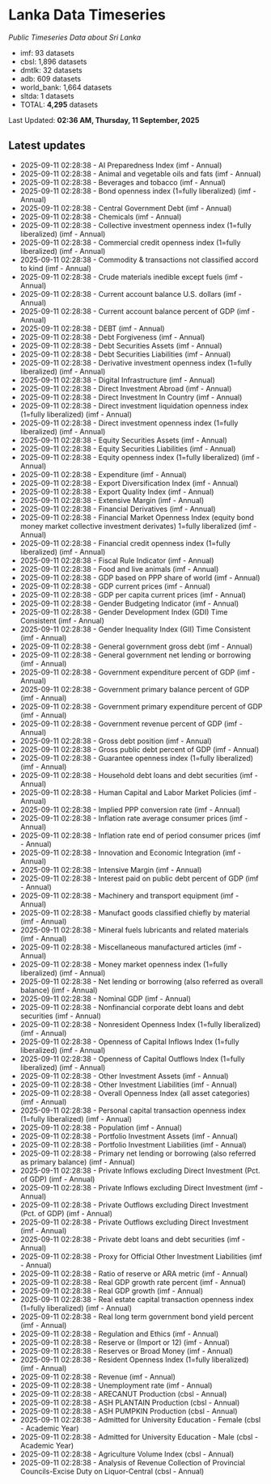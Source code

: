 # Lanka Data Timeseries
*Public Timeseries Data about Sri Lanka*

* imf: 93 datasets
* cbsl: 1,896 datasets
* dmtlk: 32 datasets
* adb: 609 datasets
* world_bank: 1,664 datasets
* sltda: 1 datasets
* TOTAL: **4,295** datasets

Last Updated: **02:36 AM, Thursday, 11 September, 2025**

## Latest updates

* 2025-09-11 02:28:38 - AI Preparedness Index (imf - Annual)
* 2025-09-11 02:28:38 - Animal and vegetable oils and fats (imf - Annual)
* 2025-09-11 02:28:38 - Beverages and tobacco (imf - Annual)
* 2025-09-11 02:28:38 - Bond openness index (1=fully liberalized) (imf - Annual)
* 2025-09-11 02:28:38 - Central Government Debt (imf - Annual)
* 2025-09-11 02:28:38 - Chemicals (imf - Annual)
* 2025-09-11 02:28:38 - Collective investment openness index (1=fully liberalized) (imf - Annual)
* 2025-09-11 02:28:38 - Commercial credit openness index (1=fully liberalized) (imf - Annual)
* 2025-09-11 02:28:38 - Commodity & transactions not classified accord to kind (imf - Annual)
* 2025-09-11 02:28:38 - Crude materials inedible except fuels (imf - Annual)
* 2025-09-11 02:28:38 - Current account balance U.S. dollars (imf - Annual)
* 2025-09-11 02:28:38 - Current account balance percent of GDP (imf - Annual)
* 2025-09-11 02:28:38 - DEBT (imf - Annual)
* 2025-09-11 02:28:38 - Debt Forgiveness (imf - Annual)
* 2025-09-11 02:28:38 - Debt Securities Assets (imf - Annual)
* 2025-09-11 02:28:38 - Debt Securities Liabilities (imf - Annual)
* 2025-09-11 02:28:38 - Derivative investment openness index (1=fully liberalized) (imf - Annual)
* 2025-09-11 02:28:38 - Digital Infrastructure (imf - Annual)
* 2025-09-11 02:28:38 - Direct Investment Abroad (imf - Annual)
* 2025-09-11 02:28:38 - Direct Investment In Country (imf - Annual)
* 2025-09-11 02:28:38 - Direct investment liquidation openness index (1=fully liberalized) (imf - Annual)
* 2025-09-11 02:28:38 - Direct investment openness index (1=fully liberalized) (imf - Annual)
* 2025-09-11 02:28:38 - Equity Securities Assets (imf - Annual)
* 2025-09-11 02:28:38 - Equity Securities Liabilities (imf - Annual)
* 2025-09-11 02:28:38 - Equity openness index (1=fully liberalized) (imf - Annual)
* 2025-09-11 02:28:38 - Expenditure (imf - Annual)
* 2025-09-11 02:28:38 - Export Diversification Index (imf - Annual)
* 2025-09-11 02:28:38 - Export Quality Index (imf - Annual)
* 2025-09-11 02:28:38 - Extensive Margin (imf - Annual)
* 2025-09-11 02:28:38 - Financial Derivatives (imf - Annual)
* 2025-09-11 02:28:38 - Financial Market Openness Index (equity bond money market collective investment derivates) 1=fully liberalized (imf - Annual)
* 2025-09-11 02:28:38 - Financial credit openness index (1=fully liberalized) (imf - Annual)
* 2025-09-11 02:28:38 - Fiscal Rule Indicator (imf - Annual)
* 2025-09-11 02:28:38 - Food and live animals (imf - Annual)
* 2025-09-11 02:28:38 - GDP based on PPP share of world (imf - Annual)
* 2025-09-11 02:28:38 - GDP current prices (imf - Annual)
* 2025-09-11 02:28:38 - GDP per capita current prices (imf - Annual)
* 2025-09-11 02:28:38 - Gender Budgeting Indicator (imf - Annual)
* 2025-09-11 02:28:38 - Gender Development Index (GDI) Time Consistent (imf - Annual)
* 2025-09-11 02:28:38 - Gender Inequality Index (GII) Time Consistent (imf - Annual)
* 2025-09-11 02:28:38 - General government gross debt (imf - Annual)
* 2025-09-11 02:28:38 - General government net lending or borrowing (imf - Annual)
* 2025-09-11 02:28:38 - Government expenditure percent of GDP (imf - Annual)
* 2025-09-11 02:28:38 - Government primary balance percent of GDP (imf - Annual)
* 2025-09-11 02:28:38 - Government primary expenditure percent of GDP (imf - Annual)
* 2025-09-11 02:28:38 - Government revenue percent of GDP (imf - Annual)
* 2025-09-11 02:28:38 - Gross debt position (imf - Annual)
* 2025-09-11 02:28:38 - Gross public debt percent of GDP (imf - Annual)
* 2025-09-11 02:28:38 - Guarantee openness index (1=fully liberalized) (imf - Annual)
* 2025-09-11 02:28:38 - Household debt loans and debt securities (imf - Annual)
* 2025-09-11 02:28:38 - Human Capital and Labor Market Policies (imf - Annual)
* 2025-09-11 02:28:38 - Implied PPP conversion rate (imf - Annual)
* 2025-09-11 02:28:38 - Inflation rate average consumer prices (imf - Annual)
* 2025-09-11 02:28:38 - Inflation rate end of period consumer prices (imf - Annual)
* 2025-09-11 02:28:38 - Innovation and Economic Integration (imf - Annual)
* 2025-09-11 02:28:38 - Intensive Margin (imf - Annual)
* 2025-09-11 02:28:38 - Interest paid on public debt percent of GDP (imf - Annual)
* 2025-09-11 02:28:38 - Machinery and transport equipment (imf - Annual)
* 2025-09-11 02:28:38 - Manufact goods classified chiefly by material (imf - Annual)
* 2025-09-11 02:28:38 - Mineral fuels lubricants and related materials (imf - Annual)
* 2025-09-11 02:28:38 - Miscellaneous manufactured articles (imf - Annual)
* 2025-09-11 02:28:38 - Money market openness index (1=fully liberalized) (imf - Annual)
* 2025-09-11 02:28:38 - Net lending or borrowing (also referred as overall balance) (imf - Annual)
* 2025-09-11 02:28:38 - Nominal GDP (imf - Annual)
* 2025-09-11 02:28:38 - Nonfinancial corporate debt loans and debt securities (imf - Annual)
* 2025-09-11 02:28:38 - Nonresident Openness Index (1=fully liberalized) (imf - Annual)
* 2025-09-11 02:28:38 - Openness of Capital Inflows Index (1=fully liberalized) (imf - Annual)
* 2025-09-11 02:28:38 - Openness of Capital Outflows Index (1=fully liberalized) (imf - Annual)
* 2025-09-11 02:28:38 - Other Investment Assets (imf - Annual)
* 2025-09-11 02:28:38 - Other Investment Liabilities (imf - Annual)
* 2025-09-11 02:28:38 - Overall Openness Index (all asset categories) (imf - Annual)
* 2025-09-11 02:28:38 - Personal capital transaction openness index (1=fully liberalized) (imf - Annual)
* 2025-09-11 02:28:38 - Population (imf - Annual)
* 2025-09-11 02:28:38 - Portfolio Investment Assets (imf - Annual)
* 2025-09-11 02:28:38 - Portfolio Investment Liabilities (imf - Annual)
* 2025-09-11 02:28:38 - Primary net lending or borrowing (also referred as primary balance) (imf - Annual)
* 2025-09-11 02:28:38 - Private Inflows excluding Direct Investment (Pct. of GDP) (imf - Annual)
* 2025-09-11 02:28:38 - Private Inflows excluding Direct Investment (imf - Annual)
* 2025-09-11 02:28:38 - Private Outflows excluding Direct Investment (Pct. of GDP) (imf - Annual)
* 2025-09-11 02:28:38 - Private Outflows excluding Direct Investment (imf - Annual)
* 2025-09-11 02:28:38 - Private debt loans and debt securities (imf - Annual)
* 2025-09-11 02:28:38 - Proxy for Official Other Investment Liabilities (imf - Annual)
* 2025-09-11 02:28:38 - Ratio of reserve or ARA metric (imf - Annual)
* 2025-09-11 02:28:38 - Real GDP growth rate percent (imf - Annual)
* 2025-09-11 02:28:38 - Real GDP growth (imf - Annual)
* 2025-09-11 02:28:38 - Real estate capital transaction openness index (1=fully liberalized) (imf - Annual)
* 2025-09-11 02:28:38 - Real long term government bond yield percent (imf - Annual)
* 2025-09-11 02:28:38 - Regulation and Ethics (imf - Annual)
* 2025-09-11 02:28:38 - Reserve or (Import or 12) (imf - Annual)
* 2025-09-11 02:28:38 - Reserves or Broad Money (imf - Annual)
* 2025-09-11 02:28:38 - Resident Openness Index (1=fully liberalized) (imf - Annual)
* 2025-09-11 02:28:38 - Revenue (imf - Annual)
* 2025-09-11 02:28:38 - Unemployment rate (imf - Annual)
* 2025-09-11 02:28:38 - ARECANUT Production (cbsl - Annual)
* 2025-09-11 02:28:38 - ASH PLANTAIN Production (cbsl - Annual)
* 2025-09-11 02:28:38 - ASH PUMPKIN Production (cbsl - Annual)
* 2025-09-11 02:28:38 - Admitted for University Education - Female (cbsl - Academic Year)
* 2025-09-11 02:28:38 - Admitted for University Education - Male (cbsl - Academic Year)
* 2025-09-11 02:28:38 - Agriculture Volume Index (cbsl - Annual)
* 2025-09-11 02:28:38 - Analysis of Revenue Collection of Provincial Councils-Excise Duty on Liquor-Central (cbsl - Annual)